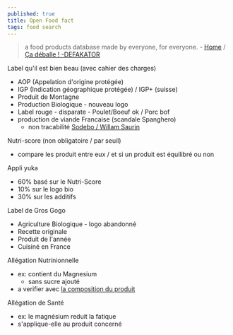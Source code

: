 ```yaml
---
published: true
title: Open Food fact
tags: food search
---
```

> a food products database made by everyone, for everyone. - [Home](https://world.openfoodfacts.org) / [Ça déballe ! -DEFAKATOR](https://www.youtube.com/watch?v=BnP9AbA_kBU)

Label qu'il est bien beau (avec cahier des charges)
- AOP (Appelation d'origine protégée)
- IGP (Indication géographique protégée) / IGP+ (suisse)
- Produit de Montagne
- Production Biologique - nouveau logo
- Label rouge - disparate - Poulet/Boeuf ok / Porc bof
- production de viande Francaise (scandale Spanghero)
	- non tracabilité [Sodebo / Willam Saurin](https://youtu.be/BnP9AbA_kBU?t=2325)

Nutri-score (non obligatoire / par seuil)
- compare les produit entre eux / et si un produit est équilibré ou non

Appli yuka
- 60% basé sur le Nutri-Score
- 10% sur le logo bio
- 30% sur les additifs

Label de Gros Gogo
- Agriculture Biologique - logo abandonné
- Recette originale
- Produit de l'année
- Cuisiné en France

Allégation Nutrinionnelle
- ex: contient du Magnesium
	- sans sucre ajouté
- a verifier avec [la composition du produit](https://youtu.be/BnP9AbA_kBU?t=2642)

Allégation de Santé
- ex: le magnésium reduit la fatique
- s'applique-elle au produit concerné